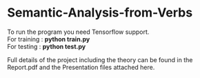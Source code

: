 # Semantic-Analysis-from-Verbs
To run the program you need Tensorflow support.<br>
For training : <b> python train.py </b> <br>
For testing : <b> python test.py </b> <br>

Full details of the project including the theory can be found in the Report.pdf and the Presentation files attached here.

